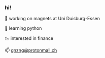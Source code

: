 ### hi!

 🧲 working on magnets at Uni Duisburg-Essen
 
 🐍 learning python
 
 📉 interested in finance
 
 📫 gnzng@protonmail.ch
